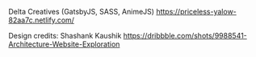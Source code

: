 Delta Creatives (GatsbyJS, SASS, AnimeJS) https://priceless-yalow-82aa7c.netlify.com/

Design credits: Shashank Kaushik https://dribbble.com/shots/9988541-Architecture-Website-Exploration
